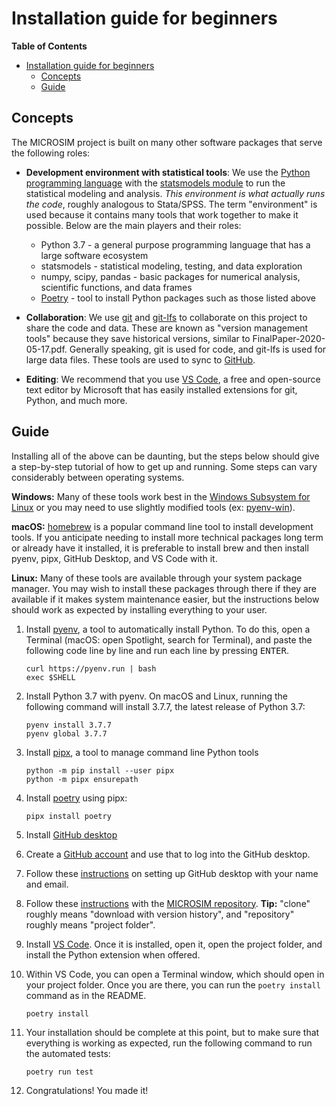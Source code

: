 # Installation guide for beginners

**Table of Contents**

- [Installation guide for beginners](#installation-guide-for-beginners)
    - [Concepts](#concepts)
    - [Guide](#guide)


## Concepts

The MICROSIM project is built on many other software packages that serve the following roles:

* **Development environment with statistical tools**: We use the [Python programming language](https://www.python.org/) with the [statsmodels module](https://www.statsmodels.org/stable/index.html) to run the statistical modeling and analysis. *This environment is what actually runs the code*, roughly analogous to Stata/SPSS. The term "environment" is used because it contains many tools that work together to make it possible. Below are the main players and their roles:
  * Python 3.7 - a general purpose programming language that has a large software ecosystem
  * statsmodels - statistical modeling, testing, and data exploration
  * numpy, scipy, pandas - basic packages for numerical analysis, scientific functions, and data frames
  * [Poetry](https://python-poetry.org/) - tool to install Python packages such as those listed above

* **Collaboration**: We use [git](https://git-scm.com/) and [git-lfs](https://git-lfs.github.com/) to collaborate on this project to share the code and data. These are known as "version management tools" because they save historical versions, similar to FinalPaper-2020-05-17.pdf. Generally speaking, git is used for code, and git-lfs is used for large data files. These tools are used to sync to [GitHub](https://github.com/jburke5/microsim).

* **Editing**: We recommend that you use [VS Code](https://code.visualstudio.com/), a free and open-source text editor by Microsoft that has easily installed extensions for git, Python, and much more.

## Guide

Installing all of the above can be daunting, but the steps below should give a step-by-step tutorial of how to get up and running. Some steps can vary considerably between operating systems.

**Windows:** Many of these tools work best in the [Windows Subsystem for Linux](https://docs.microsoft.com/en-us/windows/wsl/install-win10) or you may need to use slightly modified tools (ex: [pyenv-win](https://github.com/pyenv-win/pyenv-win)).

**macOS:** [homebrew](https://brew.sh/) is a popular command line tool to install development tools. If you anticipate needing to install more technical packages long term or already have it installed, it is preferable to install brew and then install pyenv, pipx, GitHub Desktop, and VS Code with it.

**Linux:** Many of these tools are available through your system package manager. You may wish to install these packages through there if they are available if it makes system maintenance easier, but the instructions below should work as expected by installing everything to your user.

1. Install [pyenv](https://github.com/pyenv/pyenv#installation), a tool to automatically install Python. To do this, open a Terminal (macOS: open Spotlight, search for Terminal), and paste the following code line by line and run each line by pressing <kbd>ENTER</kbd>.

    ```
    curl https://pyenv.run | bash
    exec $SHELL
    ```

1. Install Python 3.7 with pyenv. On macOS and Linux, running the following command will install 3.7.7, the latest release of Python 3.7:

    ```
    pyenv install 3.7.7
    pyenv global 3.7.7
    ```

1. Install [pipx](https://github.com/pipxproject/pipx), a tool to manage command line Python tools

    ```
    python -m pip install --user pipx
    python -m pipx ensurepath
    ```

1. Install [poetry](https://python-poetry.org/docs/#installation) using pipx:

    ```
    pipx install poetry
    ```

1. Install [GitHub desktop](https://desktop.github.com/)

1. Create a [GitHub account](https://github.com/) and use that to log into the GitHub desktop.

1. Follow these [instructions](https://help.github.com/en/desktop/getting-started-with-github-desktop/configuring-git-for-github-desktop) on setting up GitHub desktop with your name and email.

1. Follow these [instructions](https://help.github.com/en/desktop/contributing-to-projects/cloning-a-repository-from-github-to-github-desktop) with the [MICROSIM repository](https://github.com/jburke5/microsim).
**Tip:** "clone" roughly means "download with version history", and "repository" roughly means "project folder".

1. Install [VS Code](https://code.visualstudio.com/Download). Once it is installed, open it, open the project folder, and install the Python extension when offered.

1. Within VS Code, you can open a Terminal window, which should open in your project folder. Once you are there, you can run the `poetry install` command as in the README.

    ```
    poetry install
    ```

1. Your installation should be complete at this point, but to make sure that everything is working as expected, run the following command to run the automated tests:

    ```
    poetry run test
    ```

1. Congratulations! You made it!
